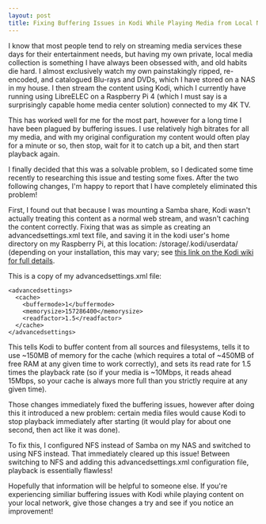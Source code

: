 ```yaml
---
layout: post
title: Fixing Buffering Issues in Kodi While Playing Media from Local Network
---
```


I know that most people tend to rely on streaming media services these days for their entertainment needs, but having my own private, local media collection is something I have always been obsessed with, and old habits die hard. I almost exclusively watch my own painstakingly ripped, re-encoded, and catalogued Blu-rays and DVDs, which I have stored on a NAS in my house. I then stream the content using Kodi, which I currently have running using LibreELEC on a Raspberry Pi 4 (which I must say is a surprisingly capable home media center solution) connected to my 4K TV.

This has worked well for me for the most part, however for a long time I have been plagued by buffering issues. I use relatively high bitrates for all my media, and with my original configuration my content would often play for a minute or so, then stop, wait for it to catch up a bit, and then start playback again.

I finally decided that this was a solvable problem, so I dedicated some time recently to researching this issue and testing some fixes. After the two following changes, I'm happy to report that I have completely eliminated this problem! 

First, I found out that because I was mounting a Samba share, Kodi wasn't actually treating this content as a normal web stream, and wasn't caching the content correctly. Fixing that was as simple as creating an advancedsettings.xml text file, and saving it in the kodi user's home directory on my Raspberry Pi, at this location: /storage/.kodi/userdata/ (depending on your installation, this may vary; see [this link on the Kodi wiki for full details](https://kodi.wiki/view/HOW-TO:Modify_the_video_cache).

This is a copy of my advancedsettings.xml file:

    <advancedsettings>
      <cache>
        <buffermode>1</buffermode>
        <memorysize>157286400</memorysize>
        <readfactor>1.5</readfactor>
      </cache>
    </advancedsettings>
    
This tells Kodi to buffer content from all sources and filesystems, tells it to use ~150MB of memory for the cache (which requires a total of ~450MB of free RAM at any given time to work correctly), and sets its read rate for 1.5 times the playback rate (so if your media is ~10Mbps, it reads ahead 15Mbps, so your cache is always more full than you strictly require at any given time).

Those changes immediately fixed the buffering issues, however after doing this it introduced a new problem: certain media files would cause Kodi to stop playback immediately after starting (it would play for about one second, then act like it was done).

To fix this, I configured NFS instead of Samba on my NAS and switched to using NFS instead. That immediately cleared up this issue! Between switching to NFS and adding this advancedsettings.xml configuration file, playback is essentially flawless!

Hopefully that information will be helpful to someone else. If you're experiencing similiar buffering issues with Kodi while playing content on your local network, give those changes a try and see if you notice an improvement!
